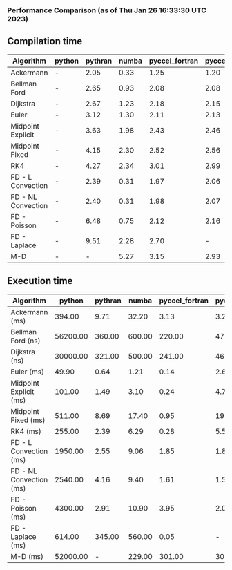### Performance Comparison (as of Thu Jan 26 16:33:30 UTC 2023)
## Compilation time
Algorithm                 | python                    | pythran                   | numba                     | pyccel_fortran            | pyccel_c                 
------------------------- | ------------------------- | ------------------------- | ------------------------- | ------------------------- | -------------------------
Ackermann                 | -                         | 2.05                      | 0.33                      | 1.25                      | 1.20                     
Bellman Ford              | -                         | 2.65                      | 0.93                      | 2.08                      | 2.08                     
Dijkstra                  | -                         | 2.67                      | 1.23                      | 2.18                      | 2.15                     
Euler                     | -                         | 3.12                      | 1.30                      | 2.11                      | 2.13                     
Midpoint Explicit         | -                         | 3.63                      | 1.98                      | 2.43                      | 2.46                     
Midpoint Fixed            | -                         | 4.15                      | 2.30                      | 2.52                      | 2.56                     
RK4                       | -                         | 4.27                      | 2.34                      | 3.01                      | 2.99                     
FD - L Convection         | -                         | 2.39                      | 0.31                      | 1.97                      | 2.06                     
FD - NL Convection        | -                         | 2.40                      | 0.31                      | 1.98                      | 2.07                     
FD - Poisson              | -                         | 6.48                      | 0.75                      | 2.12                      | 2.16                     
FD - Laplace              | -                         | 9.51                      | 2.28                      | 2.70                      | -                        
M-D                       | -                         | -                         | 5.27                      | 3.15                      | 2.93                     

## Execution time
Algorithm                 | python                    | pythran                   | numba                     | pyccel_fortran            | pyccel_c                 
------------------------- | ------------------------- | ------------------------- | ------------------------- | ------------------------- | -------------------------
Ackermann (ms)            | 394.00                    | 9.71                      | 32.20                     | 3.13                      | 3.23                     
Bellman Ford (ns)         | 56200.00                  | 360.00                    | 600.00                    | 220.00                    | 479.00                   
Dijkstra (ns)             | 30000.00                  | 321.00                    | 500.00                    | 241.00                    | 462.00                   
Euler (ms)                | 49.90                     | 0.64                      | 1.21                      | 0.14                      | 2.66                     
Midpoint Explicit (ms)    | 101.00                    | 1.49                      | 3.10                      | 0.24                      | 4.70                     
Midpoint Fixed (ms)       | 511.00                    | 8.69                      | 17.40                     | 0.95                      | 19.90                    
RK4 (ms)                  | 255.00                    | 2.39                      | 6.29                      | 0.28                      | 5.51                     
FD - L Convection (ms)    | 1950.00                   | 2.55                      | 9.06                      | 1.85                      | 1.80                     
FD - NL Convection (ms)   | 2540.00                   | 4.16                      | 9.40                      | 1.61                      | 1.57                     
FD - Poisson (ms)         | 4300.00                   | 2.91                      | 10.90                     | 3.95                      | 2.05                     
FD - Laplace (ms)         | 614.00                    | 345.00                    | 560.00                    | 0.05                      | -                        
M-D (ms)                  | 52000.00                  | -                         | 229.00                    | 301.00                    | 301.00                   
